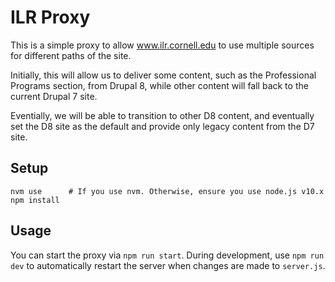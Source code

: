 # ILR Proxy

This is a simple proxy to allow www.ilr.cornell.edu to use multiple sources for different paths of the site.

Initially, this will allow us to deliver some content, such as the Professional Programs section, from Drupal 8, while other content will fall back to the current Drupal 7 site.

Eventially, we will be able to transition to other D8 content, and eventually set the D8 site as the default and provide only legacy content from the D7 site.

## Setup

```
nvm use      # If you use nvm. Otherwise, ensure you use node.js v10.x
npm install
```

## Usage

You can start the proxy via `npm run start`. During development, use `npm run dev` to automatically restart the server when changes are made to `server.js`.
